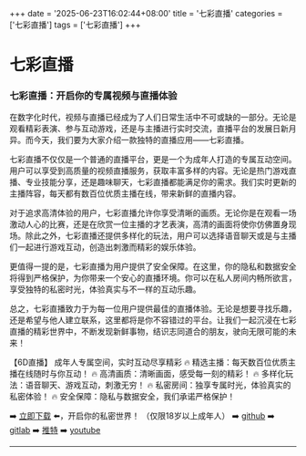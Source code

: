 +++
date = '2025-06-23T16:02:44+08:00'
title = '七彩直播'
categories = ['七彩直播']
tags = ['七彩直播']
+++

# 七彩直播

### 七彩直播：开启你的专属视频与直播体验

在数字化时代，视频与直播已经成为了人们日常生活中不可或缺的一部分。无论是观看精彩表演、参与互动游戏，还是与主播进行实时交流，直播平台的发展日新月异。而今天，我们要为大家介绍一款独特的直播应用——七彩直播。

七彩直播不仅仅是一个普通的直播平台，更是一个为成年人打造的专属互动空间。用户可以享受到高质量的视频直播服务，获取丰富多样的内容。无论是热门游戏直播、专业技能分享，还是趣味聊天，七彩直播都能满足你的需求。我们实时更新的主播阵容，每天都有数百位优质主播在线，带来新鲜的直播内容。

对于追求高清体验的用户，七彩直播允许你享受清晰的画质。无论你是在观看一场激动人心的比赛，还是在欣赏一位主播的才艺表演，高清的画面将使你仿佛置身现场。除此之外，七彩直播还提供多样化的玩法，用户可以选择语音聊天或是与主播们一起进行游戏互动，创造出刺激而精彩的娱乐体验。

更值得一提的是，七彩直播为用户提供了安全保障。在这里，你的隐私和数据安全将得到严格保护，为你带来一个安心的直播环境。你可以在私人房间内畅所欲言，享受独特的私密时光，体验真实与不一样的互动乐趣。

总之，七彩直播致力于为每一位用户提供最佳的直播体验。无论是想要寻找乐趣，还是希望与他人建立联系，这里都将是你不容错过的平台。让我们一起沉浸在七彩直播的精彩世界中，不断发现新鲜事物，结识志同道合的朋友，驶向无限可能的未来！

【6D直播】
成年人专属空间，实时互动尽享精彩
🔥 精选主播：每天数百位优质主播在线随时与你互动！
🔥 高清画质：清晰画面，感受每一刻的精彩！
🔥 多样化玩法：语音聊天、游戏互动，刺激无穷！
🔥 私密房间：独享专属时光，体验真实的私密体验！
🔥 安全保障：隐私与数据安全，我们承诺严格保护！

➡️ [立即下载](https://down123.s3.ap-east-1.amazonaws.com/down/down.html?channelCode=blog) ⬅️，开启你的私密世界！
（仅限18岁以上成年人）
➡️ [github](https://aldult-live.github.io/)
➡️ [gitlab](https://seo-09598d.gitlab.io/)
➡️ [推特](https://x.com/wegame33)
➡️ [youtube](https://www.youtube.com/@6Dlive)

---
